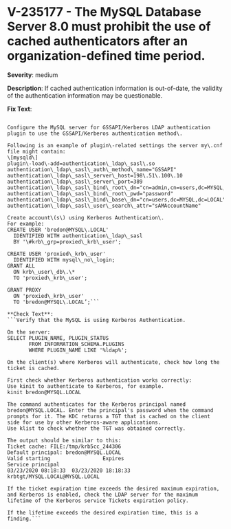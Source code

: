 # V-235177 - The MySQL Database Server 8.0 must prohibit the use of cached authenticators after an organization-defined time period.

**Severity**: medium

**Description**:
If cached authentication information is out-of-date, the validity of the authentication information may be questionable.

**Fix Text**:
```Modify system settings to implement the organization\-defined limit on the lifetime of cached authenticators\.

Configure the MySQL server for GSSAPI/Kerberos LDAP authentication plugin to use the GSSAPI/Kerberos authentication method\.

Following is an example of plugin\-related settings the server my\.cnf file might contain:
\[mysqld\]
plugin\-load\-add=authentication\_ldap\_sasl\.so
authentication\_ldap\_sasl\_auth\_method\_name="GSSAPI"
authentication\_ldap\_sasl\_server\_host=198\.51\.100\.10
authentication\_ldap\_sasl\_server\_port=389
authentication\_ldap\_sasl\_bind\_root\_dn="cn=admin,cn=users,dc=MYSQL,dc=LOCAL"
authentication\_ldap\_sasl\_bind\_root\_pwd="password"
authentication\_ldap\_sasl\_bind\_base\_dn="cn=users,dc=MYSQL,dc=LOCAL"
authentication\_ldap\_sasl\_user\_search\_attr="sAMAccountName"

Create account\(s\) using Kerberos Authentication\.
For example:
CREATE USER 'bredon@MYSQL\.LOCAL'
  IDENTIFIED WITH authentication\_ldap\_sasl
  BY '\#krb\_grp=proxied\_krb\_user';

CREATE USER 'proxied\_krb\_user'
  IDENTIFIED WITH mysql\_no\_login;
GRANT ALL
  ON krb\_user\_db\.\*
  TO 'proxied\_krb\_user';

GRANT PROXY
  ON 'proxied\_krb\_user'
  TO 'bredon@MYSQL\.LOCAL’;```

**Check Text**:
```Verify that the MySQL is using Kerberos Authentication.  

On the server:
SELECT PLUGIN_NAME, PLUGIN_STATUS
       FROM INFORMATION_SCHEMA.PLUGINS
       WHERE PLUGIN_NAME LIKE '%ldap%';

On the client(s) where Kerberos will authenticate, check how long the ticket is cached.

First check whether Kerberos authentication works correctly:
Use kinit to authenticate to Kerberos, for example.
kinit bredon@MYSQL.LOCAL

The command authenticates for the Kerberos principal named bredon@MYSQL.LOCAL. Enter the principal's password when the command prompts for it. The KDC returns a TGT that is cached on the client side for use by other Kerberos-aware applications.
Use klist to check whether the TGT was obtained correctly. 

The output should be similar to this:
Ticket cache: FILE:/tmp/krb5cc_244306
Default principal: bredon@MYSQL.LOCAL
Valid starting                 Expires                           Service principal
03/23/2020 08:18:33  03/23/2020 18:18:33  krbtgt/MYSQL.LOCAL@MYSQL.LOCAL

If the ticket expiration time exceeds the desired maximum expiration, and Kerberos is enabled, check the LDAP server for the maximum lifetime of the Kerberos service Tickets expiration policy.  

If the lifetime exceeds the desired expiration time, this is a finding.```
